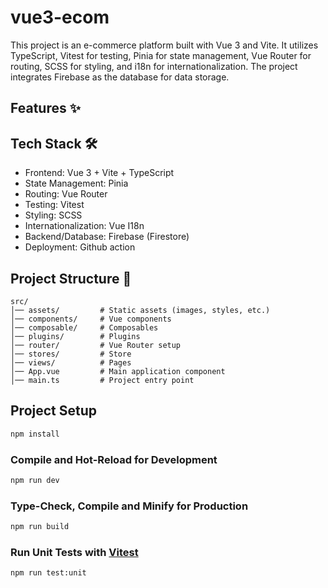 # vue3-ecom

This project is an e-commerce platform built with Vue 3 and Vite.
It utilizes TypeScript, Vitest for testing, Pinia for state management, Vue Router for routing, SCSS for styling, and i18n for internationalization. The project integrates Firebase as the database for data storage.

## Features ✨

## Tech Stack 🛠
* Frontend: Vue 3 + Vite + TypeScript
* State Management: Pinia
* Routing: Vue Router
* Testing: Vitest
* Styling: SCSS
* Internationalization: Vue I18n
* Backend/Database: Firebase (Firestore)
* Deployment: Github action

## Project Structure 📁
```
src/
│── assets/         # Static assets (images, styles, etc.)
│── components/     # Vue components
│── composable/     # Composables
│── plugins/        # Plugins
│── router/         # Vue Router setup
│── stores/         # Store
│── views/          # Pages
│── App.vue         # Main application component
│── main.ts         # Project entry point
```

## Project Setup

```sh
npm install
```

### Compile and Hot-Reload for Development

```sh
npm run dev
```

### Type-Check, Compile and Minify for Production

```sh
npm run build
```

### Run Unit Tests with [Vitest](https://vitest.dev/)

```sh
npm run test:unit
```
